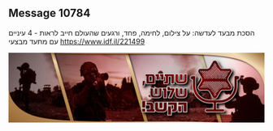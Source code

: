 ## Message 10784

הסכת מבעד לעדשה:
על צילום, לחימה, פחד, ורגעים שהעולם חייב לראות - 4 עיניים עם מתעד מבצעי
https://www.idf.il/221499

![Photo](10784/10784_photo.jpg)
